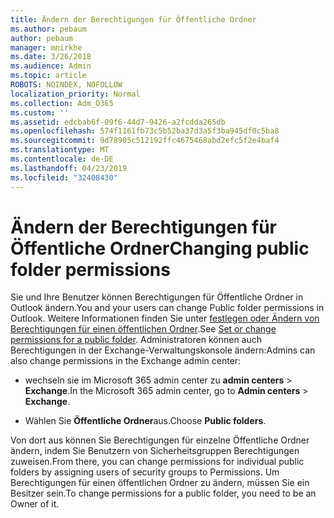 ```yaml
---
title: Ändern der Berechtigungen für Öffentliche Ordner
ms.author: pebaum
author: pebaum
manager: mnirkhe
ms.date: 3/26/2018
ms.audience: Admin
ms.topic: article
ROBOTS: NOINDEX, NOFOLLOW
localization_priority: Normal
ms.collection: Adm_O365
ms.custom: ''
ms.assetid: edcbab6f-09f6-44d7-9426-a2fcdda265db
ms.openlocfilehash: 574f1161fb73c5b52ba37d3a5f3ba945df0c5ba8
ms.sourcegitcommit: 9d78905c512192ffc4675468abd2efc5f2e4baf4
ms.translationtype: MT
ms.contentlocale: de-DE
ms.lasthandoff: 04/23/2019
ms.locfileid: "32408430"
---
```

# <a name="changing-public-folder-permissions"></a><span data-ttu-id="74bec-102">Ändern der Berechtigungen für Öffentliche Ordner</span><span class="sxs-lookup"><span data-stu-id="74bec-102">Changing public folder permissions</span></span>

<span data-ttu-id="74bec-103">Sie und Ihre Benutzer können Berechtigungen für Öffentliche Ordner in Outlook ändern.</span><span class="sxs-lookup"><span data-stu-id="74bec-103">You and your users can change Public folder permissions in Outlook.</span></span> <span data-ttu-id="74bec-104">Weitere Informationen finden Sie unter [festlegen oder Ändern von Berechtigungen für einen öffentlichen Ordner](https://support.office.com/article/set-or-change-permissions-for-a-public-folder-b2e0440c-7873-48ec-9ff2-b1a20b723005).</span><span class="sxs-lookup"><span data-stu-id="74bec-104">See [Set or change permissions for a public folder](https://support.office.com/article/set-or-change-permissions-for-a-public-folder-b2e0440c-7873-48ec-9ff2-b1a20b723005).</span></span> <span data-ttu-id="74bec-105">Administratoren können auch Berechtigungen in der Exchange-Verwaltungskonsole ändern:</span><span class="sxs-lookup"><span data-stu-id="74bec-105">Admins can also change permissions in the Exchange admin center:</span></span>
  
- <span data-ttu-id="74bec-106">wechseln sie im Microsoft 365 admin center zu **admin centers** \> **Exchange**.</span><span class="sxs-lookup"><span data-stu-id="74bec-106">In the Microsoft 365 admin center, go to **Admin centers** \> **Exchange**.</span></span>
    
- <span data-ttu-id="74bec-107">Wählen Sie **Öffentliche Ordner**aus.</span><span class="sxs-lookup"><span data-stu-id="74bec-107">Choose **Public folders**.</span></span>
    
<span data-ttu-id="74bec-108">Von dort aus können Sie Berechtigungen für einzelne Öffentliche Ordner ändern, indem Sie Benutzern von Sicherheitsgruppen Berechtigungen zuweisen.</span><span class="sxs-lookup"><span data-stu-id="74bec-108">From there, you can change permissions for individual public folders by assigning users of security groups to Permissions.</span></span> <span data-ttu-id="74bec-109">Um Berechtigungen für einen öffentlichen Ordner zu ändern, müssen Sie ein Besitzer sein.</span><span class="sxs-lookup"><span data-stu-id="74bec-109">To change permissions for a public folder, you need to be an Owner of it.</span></span>
  

